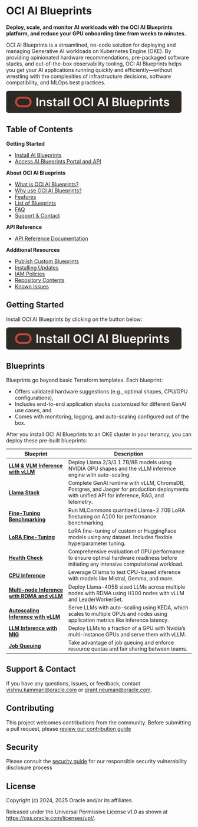 # OCI AI Blueprints

**Deploy, scale, and monitor AI workloads with the OCI AI Blueprints platform, and reduce your GPU onboarding time from weeks to minutes.**

OCI AI Blueprints is a streamlined, no-code solution for deploying and managing Generative AI workloads on Kubernetes Engine (OKE). By providing opinionated hardware recommendations, pre-packaged software stacks, and out-of-the-box observability tooling, OCI AI Blueprints helps you get your AI applications running quickly and efficiently—without wrestling with the complexities of infrastructure decisions, software compatibility, and MLOps best practices.

[![Install OCI AI Blueprints](https://raw.githubusercontent.com/oracle-quickstart/oci-ai-blueprints/refs/heads/main/docs/images/install.svg)](./GETTING_STARTED_README.md)

## Table of Contents

**Getting Started**

- [Install AI Blueprints](./GETTING_STARTED_README.md)
- [Access AI Blueprints Portal and API](docs/usage_guide.md)

**About OCI AI Blueprints**

- [What is OCI AI Blueprints?](docs/about.md)
- [Why use OCI AI Blueprints?](docs/about.md)
- [Features](docs/about.md)
- [List of Blueprints](#blueprints)
- [FAQ](docs/about.md)
- [Support & Contact](https://github.com/oracle-quickstart/oci-ai-blueprints/blob/vkammari/doc_improvements/docs/about/README.md#frequently-asked-questions-faq)

**API Reference**

- [API Reference Documentation](docs/api_documentation.md)

**Additional Resources**

- [Publish Custom Blueprints](./docs/custom_blueprints)
- [Installing Updates](docs/installing_new_updates.md)
- [IAM Policies](docs/iam_policies.md)
- [Repository Contents](docs/about.md)
- [Known Issues](docs/known_issues.md)

## Getting Started

Install OCI AI Blueprints by clicking on the button below:

[![Install OCI AI Blueprints](https://raw.githubusercontent.com/oracle-quickstart/oci-ai-blueprints/refs/heads/main/docs/images/install.svg)](./GETTING_STARTED_README.md)

## Blueprints

Blueprints go beyond basic Terraform templates. Each blueprint:

- Offers validated hardware suggestions (e.g., optimal shapes, CPU/GPU configurations),
- Includes end-to-end application stacks customized for different GenAI use cases, and
- Comes with monitoring, logging, and auto-scaling configured out of the box.

After you install OCI AI Blueprints to an OKE cluster in your tenancy, you can deploy these pre-built blueprints:

| Blueprint                                                                                     | Description                                                                                                                                     |
| --------------------------------------------------------------------------------------------- | ----------------------------------------------------------------------------------------------------------------------------------------------- |
| [**LLM & VLM Inference with vLLM**](docs/sample_blueprints/llm_inference_with_vllm/README.md) | Deploy Llama 2/3/3.1 7B/8B models using NVIDIA GPU shapes and the vLLM inference engine with auto-scaling.                                      |
| [**Llama Stack**](./docs/sample_blueprints/llama-stack)                                       | Complete GenAI runtime with vLLM, ChromaDB, Postgres, and Jaeger for production deployments with unified API for inference, RAG, and telemetry. |
| [**Fine-Tuning Benchmarking**](./docs/sample_blueprints/lora-benchmarking)                    | Run MLCommons quantized Llama-2 70B LoRA finetuning on A100 for performance benchmarking.                                                       |
| [**LoRA Fine-Tuning**](./docs/sample_blueprints/lora-fine-tuning)                             | LoRA fine-tuning of custom or HuggingFace models using any dataset. Includes flexible hyperparameter tuning.                                    |
| [**Health Check**](./docs/sample_blueprints/gpu-health-check)                                 | Comprehensive evaluation of GPU performance to ensure optimal hardware readiness before initiating any intensive computational workload.        |
| [**CPU Inference**](./docs/sample_blueprints/cpu-inference)                                   | Leverage Ollama to test CPU-based inference with models like Mistral, Gemma, and more.                                                          |
| [**Multi-node Inference with RDMA and vLLM**](./docs/sample_blueprints/multi-node-inference/) | Deploy Llama-405B sized LLMs across multiple nodes with RDMA using H100 nodes with vLLM and LeaderWorkerSet.                                    |
| [**Autoscaling Inference with vLLM**](./docs/sample_blueprints/auto_scaling/)                 | Serve LLMs with auto-scaling using KEDA, which scales to multiple GPUs and nodes using application metrics like inference latency.              |
| [**LLM Inference with MIG**](./docs/sample_blueprints/mig_multi_instance_gpu/)                | Deploy LLMs to a fraction of a GPU with Nvidia’s multi-instance GPUs and serve them with vLLM.                                                  |
| [**Job Queuing**](./docs/sample_blueprints/teams)                                             | Take advantage of job queuing and enforce resource quotas and fair sharing between teams.                                                       |

## Support & Contact

If you have any questions, issues, or feedback, contact [vishnu.kammari@oracle.com](mailto:vishnu.kammari@oracle.com) or [grant.neuman@oracle.com](mailto:grant.neuman@oracle.com).

## Contributing

This project welcomes contributions from the community. Before submitting a pull request, please [review our contribution guide](./CONTRIBUTING.md)

## Security

Please consult the [security guide](./SECURITY.md) for our responsible security vulnerability disclosure process

## License

Copyright (c) 2024, 2025 Oracle and/or its affiliates.

Released under the Universal Permissive License v1.0 as shown at
<https://oss.oracle.com/licenses/upl/>.

